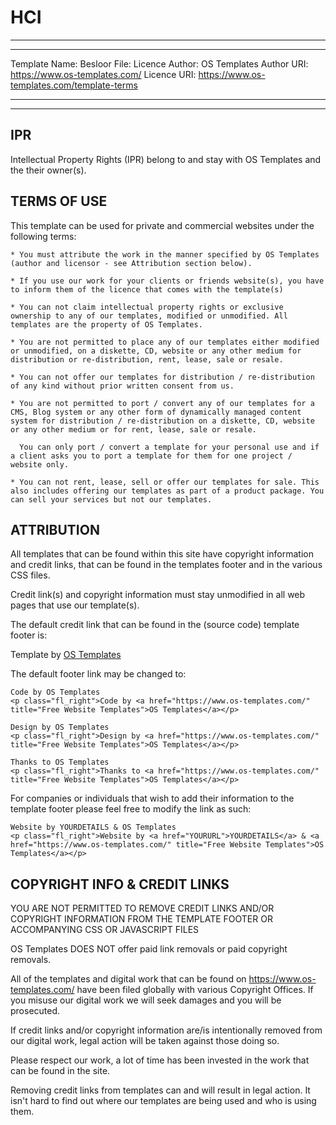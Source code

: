 # HCI


----------------------------------------------------------------------------------------------------------------------------------------------------------------------------------------------------------------------------------
----------------------------------------------------------------------------------------------------------------------------------------------------------------------------------------------------------------------------------

Template Name: Besloor
File: Licence
Author: OS Templates
Author URI: https://www.os-templates.com/
Licence URI: https://www.os-templates.com/template-terms

----------------------------------------------------------------------------------------------------------------------------------------------------------------------------------------------------------------------------------
----------------------------------------------------------------------------------------------------------------------------------------------------------------------------------------------------------------------------------

IPR
---

Intellectual Property Rights (IPR) belong to and stay with OS Templates and the their owner(s).


TERMS OF USE
------------

This template can be used for private and commercial websites under the following terms:

    * You must attribute the work in the manner specified by OS Templates (author and licensor - see Attribution section below).

    * If you use our work for your clients or friends website(s), you have to inform them of the licence that comes with the template(s)

    * You can not claim intellectual property rights or exclusive ownership to any of our templates, modified or unmodified. All templates are the property of OS Templates.

    * You are not permitted to place any of our templates either modified or unmodified, on a diskette, CD, website or any other medium for distribution or re-distribution, rent, lease, sale or resale.

    * You can not offer our templates for distribution / re-distribution of any kind without prior written consent from us.

    * You are not permitted to port / convert any of our templates for a CMS, Blog system or any other form of dynamically managed content system for distribution / re-distribution on a diskette, CD, website or any other medium or for rent, lease, sale or resale.

      You can only port / convert a template for your personal use and if a client asks you to port a template for them for one project / website only.

    * You can not rent, lease, sell or offer our templates for sale. This also includes offering our templates as part of a product package. You can sell your services but not our templates.



ATTRIBUTION
-----------

All templates that can be found within this site have copyright information and credit links, that can be found in the templates footer and in the various CSS files.

Credit link(s) and copyright information must stay unmodified in all web pages that use our template(s).

The default credit link that can be found in the (source code) template footer is: <p class="fl_right">Template by <a href="https://www.os-templates.com/" title="Free Website Templates">OS Templates</a></p>

The default footer link may be changed to:

    Code by OS Templates
    <p class="fl_right">Code by <a href="https://www.os-templates.com/" title="Free Website Templates">OS Templates</a></p>

    Design by OS Templates
    <p class="fl_right">Design by <a href="https://www.os-templates.com/" title="Free Website Templates">OS Templates</a></p>

    Thanks to OS Templates
    <p class="fl_right">Thanks to <a href="https://www.os-templates.com/" title="Free Website Templates">OS Templates</a></p>

For companies or individuals that wish to add their information to the template footer please feel free to modify the link as such:

    Website by YOURDETAILS & OS Templates
    <p class="fl_right">Website by <a href="YOURURL">YOURDETAILS</a> & <a href="https://www.os-templates.com/" title="Free Website Templates">OS Templates</a></p>


COPYRIGHT INFO & CREDIT LINKS
-----------------------------

YOU ARE NOT PERMITTED TO REMOVE CREDIT LINKS AND/OR COPYRIGHT INFORMATION FROM THE TEMPLATE FOOTER OR ACCOMPANYING CSS OR JAVASCRIPT FILES

OS Templates DOES NOT offer paid link removals or paid copyright removals.

All of the templates and digital work that can be found on https://www.os-templates.com/ have been filed globally with various Copyright Offices. If you misuse our digital work we will seek damages and you will be prosecuted.

If credit links and/or copyright information are/is intentionally removed from our digital work, legal action will be taken against those doing so.

Please respect our work, a lot of time has been invested in the work that can be found in the site.

Removing credit links from templates can and will result in legal action. It isn't hard to find out where our templates are being used and who is using them.

